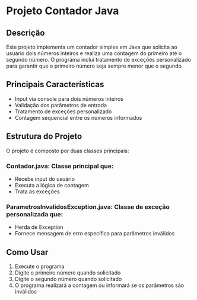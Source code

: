 # Projeto Contador Java

## Descrição
Este projeto implementa um contador simples em Java que solicita ao usuário dois números inteiros e realiza uma contagem do primeiro até o segundo número. O programa inclui tratamento de exceções personalizado para garantir que o primeiro número seja sempre menor que o segundo.

## Principais Características
- Input via console para dois números inteiros
- Validação dos parâmetros de entrada
- Tratamento de exceções personalizado
- Contagem sequencial entre os números informados

## Estrutura do Projeto
O projeto é composto por duas classes principais:

### Contador.java: Classe principal que:
- Recebe input do usuário
- Executa a lógica de contagem
- Trata as exceções

### ParametrosInvalidosException.java: Classe de exceção personalizada que:
- Herda de Exception
- Fornece mensagem de erro específica para parâmetros inválidos

## Como Usar
1. Execute o programa
2. Digite o primeiro número quando solicitado
3. Digite o segundo número quando solicitado
4. O programa realizará a contagem ou informará se os parâmetros são inválidos
